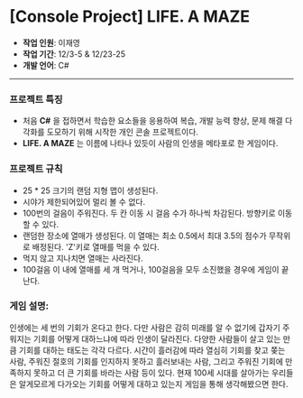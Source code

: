 # [Console Project] LIFE. A MAZE
- **작업 인원**: 이재영
- **작업 기간**: 12/3-5 & 12/23-25
- **개발 언어**: C#
---

### 프로젝트 특징
- 처음 **C#** 을 접하면서 학습한 요소들을 응용하여 복습, 개발 능력 향상, 문제 해결 다각화를 도모하기 위해 시작한 개인 콘솔 프로젝트이다.
- **LIFE. A MAZE** 는 이름에 나타나 있듯이 사람의 인생을 메타포로 한 게임이다.

### 프로젝트 규칙
- 25 * 25 크기의 랜덤 지형 맵이 생성된다.
- 시야가 제한되어있어 멀리 볼 수 없다.
- 100번의 걸음이 주워진다. 두 칸 이동 시 걸음 수가 하나씩 차감된다. 방향키로 이동할 수 있다.
- 랜덤한 장소에 열매가 생성된다. 이 열매는 최소 0.5에서 최대 3.5의 점수가 무작위로 배정된다. 'Z'키로 열매를 먹을 수 있다.
- 먹지 않고 지나치면 열매는 사라진다.
- 100걸음 이 내에 열매를 세 개 먹거나, 100걸음을 모두 소진했을 경우에 게임이 끝난다.

### 게임 설명:
인생에는 세 번의 기회가 온다고 한다. 다만 사람은 감히 미래를 알 수 없기에 갑자기 주워지는 기회를 어떻게 대하느냐에 따라 인생이 달라진다.
다양한 사람들이 살고 있는 만큼 기회를 대하는 태도는 각각 다르다. 시간이 흘러감에 따라 열심히 기회를 찾고 쫒는 사람, 주워진 절호의 기회를 인지하지 못하고 흘러보내는 사람,
그리고 주워진 기회에 만족하지 못하고 더 큰 기회를 바라는 사람 등이 있다. 현재 100세 시대를 살아가는 우리들은 알게모르게 다가오는 기회를 어떻게 대하고 있는지 게임을 통해 생각해봤으면 한다.
